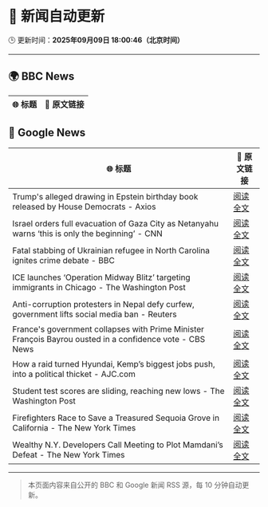 # 🧠 新闻自动更新

🕒 更新时间：**2025年09月09日 18:00:46（北京时间）**

---

## 🌍 BBC News

| 🌐 标题 | 🔗 原文链接 |
|--------|-------------|

## 📰 Google News

| 🌐 标题 | 🔗 原文链接 |
|--------|-------------|
| Trump's alleged drawing in Epstein birthday book released by House Democrats - Axios | [阅读全文](https://news.google.com/rss/articles/CBMihwFBVV95cUxQNGp4U3EwY3A3VkdiaVUySWxidmFHeEtHcGFzNW5DWGVERUpuc2RPNGxFeEtGX3BpVkVIM182d1hwcWJZeVJlclZLV29nSUQyWE5WVkR1Ny1mRlhfM243X2ZhMVdTZWlab1hqNDNxRXBVTkhLMGEyWFlfMkZvblZGUTd5T2dILW8?oc=5) |
| Israel orders full evacuation of Gaza City as Netanyahu warns ‘this is only the beginning’ - CNN | [阅读全文](https://news.google.com/rss/articles/CBMilwFBVV95cUxNWWgzX0kxczczZzd2RGVvLVEzU1AydWJmYlhVenY0cU5DeWdiQTl3dlhXdFhPVTduMmFMMFgtdXd1SEExeXFXMzNrZ1ZJUlFhY3hWdWpUbEM1bHgzcFMzWWpYeUZHWFo0Z3BrSFlpZDVsTEl2MlBzNXdSZ1ZvVkFoUmNRYW51YkJ1VWdVR2djU1NlX2xKXzZV?oc=5) |
| Fatal stabbing of Ukrainian refugee in North Carolina ignites crime debate - BBC | [阅读全文](https://news.google.com/rss/articles/CBMiWkFVX3lxTE9NRUhTdEJtYUF2MWNaU1pvM3ZYZXdHREphR3BiZEgyXy1aeHd5aldtN0hhRHhrZ0xobXBsQWNTRUF0aHZQRXBkWmpsOWViWE1fZTdUbDNjaHpfZ9IBX0FVX3lxTE4xSUtYeUtkWnJvRzhqUUNyc3A4aVpxNEF0WEtOM0o0OG81SmZYWVQwMTFRRS12b2RvOURjTi1XSk9GUHhwZXJHdUd5a0lWN0VURnQ4WE16THlTY08tcXN3?oc=5) |
| ICE launches ‘Operation Midway Blitz’ targeting immigrants in Chicago - The Washington Post | [阅读全文](https://news.google.com/rss/articles/CBMijgFBVV95cUxOZE5ycUppbE1ZUlA5UVotLUVTRkZza0szV3J0eHF4Um1nOGVpVktxbDZKQ0g2OVlFRjBCcE0zNHhuc0xTVWRTc2d3MEhKQUZpN2RfR0tFTDFBZXlEaFoyT3pJLThLcTg0QjNWLXgwMEFKVXlRVWZLdGYzSXpMczNNQkxCcDRCUzhfNUlCQUtB?oc=5) |
| Anti-corruption protesters in Nepal defy curfew, government lifts social media ban - Reuters | [阅读全文](https://news.google.com/rss/articles/CBMizgFBVV95cUxOajJLXzJQN2NlTXhkM0o0UG9wRERWWTd5d3pmTko2VHlUQWJ1WFZQZG1GTWR1N2ZhcVp1NXM5d3BnOHFwMk10YTdxYTY0UEczaTVlWGlQQmVGR0x2cGxiYndkMlpTNHVFYWhXcTZ5cDFnWWNWM0x0VWlZdlVCNGxPTl9zMExNVlA3V3pZTUk4dkNZc0F4LUI4NEp2N19PUVdSOGhYNWVQRzI2Zi1mQzBOcURlNzNNVzYxQ05qZ1pOZ3FBMWNra2lJZV90eEtDQQ?oc=5) |
| France's government collapses with Prime Minister François Bayrou ousted in a confidence vote - CBS News | [阅读全文](https://news.google.com/rss/articles/CBMihwFBVV95cUxOWkRLZ25rNUUzNFgtMlZ2UHAzcHp5OWl2UVIwWXFRc3hfQWliT0gxWm5KNE5nNzFyVlJsTU5UX19qTFdHUFpJcXEtd0Y3NUgxaVNKQzRfVFlwdklYNUVrN252blNwY2ZwV1IyRGdqd2R3VFIxd19MTjUzZXU0Y2t5SjEwSC1JZWPSAYwBQVVfeXFMTmY0d1V3Y0tQaUhtX2ZEa3VMcGZhQUptZmlVMVU5SHA5LS1lMjI4U0RnWi1pSUgwQWFXSk9UNUk3ZUtZRTdrSTdSd0dTYjRrMm5oZXkyOTdET3dNYl9XUTA3Vlo5NGV2M0FCWkRWbFM4dHlTVmhxOER6MUtKZUhfWU05RWlrTzY0Wk1rZms?oc=5) |
| How a raid turned Hyundai, Kemp’s biggest jobs push, into a political thicket - AJC.com | [阅读全文](https://news.google.com/rss/articles/CBMisgFBVV95cUxNNnBQeFB1NHVQTko3Ri1WaE1TLUwyT1RVT00tbE9xOUJRNU4xS0g0Sk5ZUnZQZHFyWnZkYThyRVZHMjNIUEQyVUw2LWE0UVJPcDVFVkdaUXBoOFpxczJPcGF4TlE4cUl4QmFXbGR5dkc0UEoyM2RYUnlTTF8tc2pfNmVqbFB3cmQxRk5yck9KZW5kT0J0V2tQR050Tkt5YXZIX1NYTFAtQjRuRVFURVdPYlhn?oc=5) |
| Student test scores are sliding, reaching new lows - The Washington Post | [阅读全文](https://news.google.com/rss/articles/CBMiggFBVV95cUxQX3g1TTMtMXkwaGxyVkpuUldSZkoxQkp2SXdjbEFWZXNRaGtYLXU1RlN3Q3dWWDRfRzlnanhlanZ5YXJGeURZdEZXTEtJTU9nX1NSX1FxM1Vvd3gxNDBtZjBVczd1VGdES3hHQU5tSkkxY2gyQjdSa2pTNzNEQ1ctX0NB?oc=5) |
| Firefighters Race to Save a Treasured Sequoia Grove in California - The New York Times | [阅读全文](https://news.google.com/rss/articles/CBMiggFBVV95cUxNUTJGeGgyQUpnWjBNdmJuWlhteFpCTmc3ZHlhSnJQMWo4NzNUZTBraUkzV0pEMFUzd1R0MEhMX1Q4ZnpacUdXWW5GNFJvMHlHcmtTTmNTUmxnN3BXZWxJMS1QQWhqYjVLdEg3RXNUcFFHSzJIcWV1SFlLMXJkUjVLMXBn?oc=5) |
| Wealthy N.Y. Developers Call Meeting to Plot Mamdani’s Defeat - The New York Times | [阅读全文](https://news.google.com/rss/articles/CBMifEFVX3lxTE90Z0swelN1LWdrVmlVWFZYSEt3b1BJMXIxTWFkUVUyc09oSy1hU01hckc5dTNtVTJwcXQ5WjZZLXMzSGlzenBzbm9wT1hRWEFKSDI1ODl0Sy1yaGtNRUJ4Uk9lcEtIaWc3S043Wmoxb1JfdGoxNHhoRVNjT2Q?oc=5) |

---
> 本页面内容来自公开的 BBC 和 Google 新闻 RSS 源，每 10 分钟自动更新。